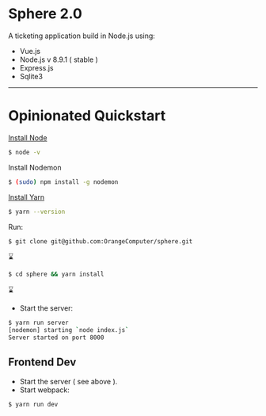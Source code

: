 # Sphere 2.0

A ticketing application build in Node.js using:

* Vue.js
* Node.js v 8.9.1 ( stable )
* Express.js
* Sqlite3

---

# Opinionated Quickstart

[Install Node](https://nodejs.org/en/download/package-manager/)

```sh
$ node -v
```

Install Nodemon

```sh
$ (sudo) npm install -g nodemon
```

[Install Yarn](https://yarnpkg.com/lang/en/docs/install/)

```sh
$ yarn --version
```

Run:

```sh
$ git clone git@github.com:OrangeComputer/sphere.git
```

:hourglass:

```sh
$ cd sphere && yarn install
```

:hourglass:

* Start the server:

```sh
$ yarn run server
[nodemon] starting `node index.js`
Server started on port 8000
```

## Frontend Dev

* Start the server ( see above ).
* Start webpack:

```sh
$ yarn run dev
```

